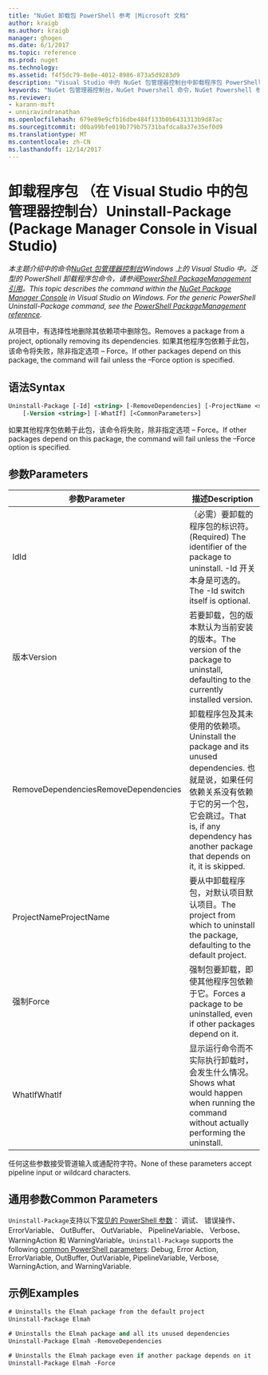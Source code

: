 ```yaml
---
title: "NuGet 卸载包 PowerShell 参考 |Microsoft 文档"
author: kraigb
ms.author: kraigb
manager: ghogen
ms.date: 6/1/2017
ms.topic: reference
ms.prod: nuget
ms.technology: 
ms.assetid: f4f5dc79-8e8e-4012-8986-873a5d9283d9
description: "Visual Studio 中的 NuGet 包管理器控制台中卸载程序包 PowerShell 命令参考。"
keywords: "NuGet 包管理器控制台，NuGet Powershell 命令，NuGet Powershell 参考，卸载包"
ms.reviewer:
- karann-msft
- unniravindranathan
ms.openlocfilehash: 679e89e9cfb16dbe484f133b0b6431313b9d87ac
ms.sourcegitcommit: d0ba99bfe019b779b75731bafdca8a37e35ef0d9
ms.translationtype: MT
ms.contentlocale: zh-CN
ms.lasthandoff: 12/14/2017
---
```

# <a name="uninstall-package-package-manager-console-in-visual-studio"></a><span data-ttu-id="89eba-104">卸载程序包 （在 Visual Studio 中的包管理器控制台）</span><span class="sxs-lookup"><span data-stu-id="89eba-104">Uninstall-Package (Package Manager Console in Visual Studio)</span></span>

<span data-ttu-id="89eba-105">*本主题介绍中的命令[NuGet 包管理器控制台](Package-Manager-Console.md)Windows 上的 Visual Studio 中。泛型的 PowerShell 卸载程序包命令，请参阅[PowerShell PackageManagement 引用](https://docs.microsoft.com/powershell/module/packagemanagement/?view=powershell-6)。*</span><span class="sxs-lookup"><span data-stu-id="89eba-105">*This topic describes the command within the [NuGet Package Manager Console](Package-Manager-Console.md) in Visual Studio on Windows. For the generic PowerShell Uninstall-Package command, see the [PowerShell PackageManagement reference](https://docs.microsoft.com/powershell/module/packagemanagement/?view=powershell-6).*</span></span>

<span data-ttu-id="89eba-106">从项目中，有选择性地删除其依赖项中删除包。</span><span class="sxs-lookup"><span data-stu-id="89eba-106">Removes a package from a project, optionally removing its dependencies.</span></span> <span data-ttu-id="89eba-107">如果其他程序包依赖于此包，该命令将失败，除非指定选项 – Force。</span><span class="sxs-lookup"><span data-stu-id="89eba-107">If other packages depend on this package, the command will fail unless the –Force option is specified.</span></span>

## <a name="syntax"></a><span data-ttu-id="89eba-108">语法</span><span class="sxs-lookup"><span data-stu-id="89eba-108">Syntax</span></span>

```ps
Uninstall-Package [-Id] <string> [-RemoveDependencies] [-ProjectName <string>] [-Force]
    [-Version <string>] [-WhatIf] [<CommonParameters>]
```

<span data-ttu-id="89eba-109">如果其他程序包依赖于此包，该命令将失败，除非指定选项 – Force。</span><span class="sxs-lookup"><span data-stu-id="89eba-109">If other packages depend on this package, the command will fail unless the –Force option is specified.</span></span>

## <a name="parameters"></a><span data-ttu-id="89eba-110">参数</span><span class="sxs-lookup"><span data-stu-id="89eba-110">Parameters</span></span>

| <span data-ttu-id="89eba-111">参数</span><span class="sxs-lookup"><span data-stu-id="89eba-111">Parameter</span></span> | <span data-ttu-id="89eba-112">描述</span><span class="sxs-lookup"><span data-stu-id="89eba-112">Description</span></span> |
| --- | --- |
| <span data-ttu-id="89eba-113">Id</span><span class="sxs-lookup"><span data-stu-id="89eba-113">Id</span></span> | <span data-ttu-id="89eba-114">（必需）要卸载的程序包的标识符。</span><span class="sxs-lookup"><span data-stu-id="89eba-114">(Required) The identifier of the package to uninstall.</span></span> <span data-ttu-id="89eba-115">-Id 开关本身是可选的。</span><span class="sxs-lookup"><span data-stu-id="89eba-115">The -Id switch itself is optional.</span></span> |
| <span data-ttu-id="89eba-116">版本</span><span class="sxs-lookup"><span data-stu-id="89eba-116">Version</span></span> | <span data-ttu-id="89eba-117">若要卸载，包的版本默认为当前安装的版本。</span><span class="sxs-lookup"><span data-stu-id="89eba-117">The version of the package to uninstall, defaulting to the currently installed version.</span></span> |
| <span data-ttu-id="89eba-118">RemoveDependencies</span><span class="sxs-lookup"><span data-stu-id="89eba-118">RemoveDependencies</span></span> | <span data-ttu-id="89eba-119">卸载程序包及其未使用的依赖项。</span><span class="sxs-lookup"><span data-stu-id="89eba-119">Uninstall the package and its unused dependencies.</span></span> <span data-ttu-id="89eba-120">也就是说，如果任何依赖关系没有依赖于它的另一个包，它会跳过。</span><span class="sxs-lookup"><span data-stu-id="89eba-120">That is, if any dependency has another package that depends on it, it is skipped.</span></span> |
| <span data-ttu-id="89eba-121">ProjectName</span><span class="sxs-lookup"><span data-stu-id="89eba-121">ProjectName</span></span> | <span data-ttu-id="89eba-122">要从中卸载程序包，对默认项目默认项目。</span><span class="sxs-lookup"><span data-stu-id="89eba-122">The project from which to uninstall the package, defaulting to the default project.</span></span> |
| <span data-ttu-id="89eba-123">强制</span><span class="sxs-lookup"><span data-stu-id="89eba-123">Force</span></span> | <span data-ttu-id="89eba-124">强制包要卸载，即使其他程序包依赖于它。</span><span class="sxs-lookup"><span data-stu-id="89eba-124">Forces a package to be uninstalled, even if other packages depend on it.</span></span> |
| <span data-ttu-id="89eba-125">WhatIf</span><span class="sxs-lookup"><span data-stu-id="89eba-125">WhatIf</span></span> | <span data-ttu-id="89eba-126">显示运行命令而不实际执行卸载时，会发生什么情况。</span><span class="sxs-lookup"><span data-stu-id="89eba-126">Shows what would happen when running the command without actually performing the uninstall.</span></span> |

<span data-ttu-id="89eba-127">任何这些参数接受管道输入或通配符字符。</span><span class="sxs-lookup"><span data-stu-id="89eba-127">None of these parameters accept pipeline input or wildcard characters.</span></span>

## <a name="common-parameters"></a><span data-ttu-id="89eba-128">通用参数</span><span class="sxs-lookup"><span data-stu-id="89eba-128">Common Parameters</span></span>

<span data-ttu-id="89eba-129">`Uninstall-Package`支持以下[常见的 PowerShell 参数](http://go.microsoft.com/fwlink/?LinkID=113216)： 调试、 错误操作、 ErrorVariable、 OutBuffer、 OutVariable、 PipelineVariable、 Verbose、 WarningAction 和 WarningVariable。</span><span class="sxs-lookup"><span data-stu-id="89eba-129">`Uninstall-Package` supports the following [common PowerShell parameters](http://go.microsoft.com/fwlink/?LinkID=113216): Debug, Error Action, ErrorVariable, OutBuffer, OutVariable, PipelineVariable, Verbose, WarningAction, and WarningVariable.</span></span>

## <a name="examples"></a><span data-ttu-id="89eba-130">示例</span><span class="sxs-lookup"><span data-stu-id="89eba-130">Examples</span></span>

```ps
# Uninstalls the Elmah package from the default project
Uninstall-Package Elmah

# Uninstalls the Elmah package and all its unused dependencies
Uninstall-Package Elmah -RemoveDependencies 

# Uninstalls the Elmah package even if another package depends on it
Uninstall-Package Elmah -Force
```
